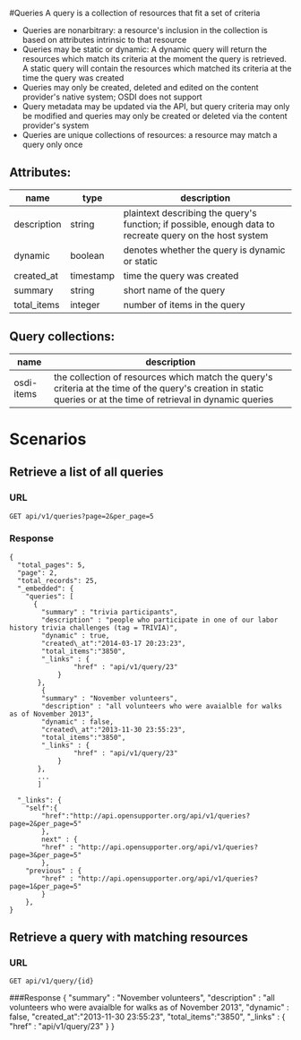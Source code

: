 #Queries
A query is a collection of resources that fit a set of criteria
* Queries are nonarbitrary: a resource's inclusion in the collection is based on attributes intrinsic to that resource
* Queries may be static or dynamic: A dynamic query will return the resources which match its criteria at the moment the query is retrieved. A static query will contain the resources which matched its criteria at the time the query was created
* Queries may only be created, deleted and edited on the content provider's native system; OSDI does not support 
* Query metadata may be updated via the API, but query criteria may only be modified and queries may only be created or deleted via the content provider's system
* Queries are unique collections of resources: a resource may match a query only once

## Attributes:
| name 	| type	| description	|
|-------|-------|---------------|
| description	| string	| plaintext describing the query's function; if possible, enough data to recreate query on the host system	|
| dynamic		| boolean	| denotes whether the query is dynamic or static	|
| created\_at	| timestamp	| time the query was created	|
| summary		| string	| short name of the query	|
| total_items	| integer	| number of items in the query	|

## Query collections:
| name 	| description	|
|-------|---------------|
| osdi-items	| the collection of resources which match the query's criteria at the time of the query's creation in static queries or at the time of retrieval in dynamic queries	|

# Scenarios

## Retrieve a list of all queries
### URL
	GET api/v1/queries?page=2&per_page=5
### Response
	{
      "total_pages": 5,
      "page": 2,
      "total_records": 25,
      "_embedded": {
        "queries": [
          {
			"summary" : "trivia participants",
			"description" : "people who participate in one of our labor history trivia challenges (tag = TRIVIA)",
			"dynamic" : true,
			"created\_at":"2014-03-17 20:23:23",
			"total_items":"3850",
			"_links" : {
					"href" : "api/v1/query/23"
				}
		   },
		    {
			"summary" : "November volunteers",
			"description" : "all volunteers who were avaialble for walks as of November 2013",
			"dynamic" : false,
			"created\_at":"2013-11-30 23:55:23",
			"total_items":"3850",
			"_links" : {
					"href" : "api/v1/query/23"
				}
		   },
		   ...
		   ]

      "_links": {
        "self":{
        	"href":"http://api.opensupporter.org/api/v1/queries?page=2&per_page=5"
        	},
        	next" : {
            "href" : "http://api.opensupporter.org/api/v1/queries?page=3&per_page=5"
            },
        "previous" : {
            "href" : "http://api.opensupporter.org/api/v1/queries?page=1&per_page=5"
            }
        },
    }


## Retrieve a query with matching resources
### URL
	GET api/v1/query/{id}
###Response
	{
		"summary" : "November volunteers",
		"description" : "all volunteers who were avaialble for walks as of November 2013",
		"dynamic" : false,
		"created\_at":"2013-11-30 23:55:23",
		"total_items":"3850",
		"_links" : {
				"href" : "api/v1/query/23"
		}
	}

